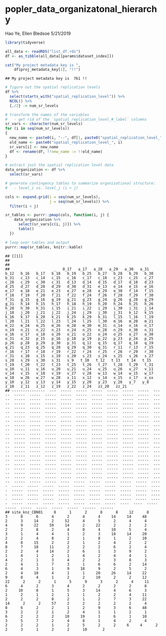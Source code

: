 popler\_data\_organizatonal\_hierarchy
================
Hao Ye, Ellen Bledsoe
5/21/2019

``` r
library(tidyverse)

all_data <- readRDS("list_df.rds")
df <- as_tibble(all_data[[params$dataset_index]])

cat("My project metadata key is ", 
    df$proj_metadata_key[1], "!!")
```

    ## My project metadata key is  761 !!

``` r
# figure out the spatial replication levels
df %>% 
  select(starts_with("spatial_replication_level")) %>%
  NCOL() %>%
  {./2} -> num_sr_levels
```

``` r
# transform the names of the variables
#   - get rid of the `spatial_replication_level_#_label` columns
sr_vars <- character(num_sr_levels)
for (i in seq(num_sr_levels))
{
  new_name <- paste0(i, "--", df[1, paste0("spatial_replication_level_", i, "_label")])
  old_name <- paste0("spatial_replication_level_", i)
  sr_vars[i] <- new_name
  df <- rename(df, !!new_name := !!old_name)
}
```

``` r
# extract just the spatial replication level data
data_organization <- df %>%
  select(sr_vars)
```

``` r
# generate contingency tables to summarize organizational structure:
#   - level_i vs. level_j (i < j)

cols <- expand.grid(i = seq(num_sr_levels), 
                    j = seq(num_sr_levels)) %>%
  filter(i < j)

sr_tables <- purrr::pmap(cols, function(i, j) {
    data_organization %>%
      select(sr_vars[c(i, j)]) %>%
      table()
  })
```

``` r
# loop over tables and output
purrr::map(sr_tables, knitr::kable)
```

    ## [[1]]
    ## 
    ## 
    ##                    _   0_17   a_17   a_28   a_29   a_30   a_31   b_12   b_16   b_17   b_18   b_19   b_25   b_27   b_28   b_29   b_30   b_31   c_13   c_14   c_15   c_16   c_17   c_18   c_23   c_25   c_27   c_28   c_29   c_30   c_31   d_13   d_14   d_15   d_17   d_18   d_23   d_25   d_27   d_28   d_29   d_30   d_31   e_13   e_14   e_15   e_16   e_17   e_18   e_21   e_23   e_27   e_28   e_29   e_30   f_14   f_15   f_18   f_19   f_20   f_21   f_22   f_24   f_26   f_28   f_29   f_30   f_31   g_15   g_16   g_19   g_21   g_23   g_24   g_26   g_28   g_29   g_31   h_14   h_15   h_17   h_18   h_19   h_20   h_24   h_25   h_26   h_28   h_30   h_31   i_15   i_21   i_22   i_29   i_30   i_31   j_14   j_18   j_20   j_21   j_22   j_24   j_29   j_30   j_31   k_12   k_15   k_16   k_17   k_20   k_21   k_25   k_29   k_31   l_15   l_16   l_19   l_20   l_21   l_22   l_23   l_24   l_25   l_30   m_16   m_20   m_21   m_22   m_24   m_25   m_26   m_28   m_30   m_31   n_14   n_16   n_17   n_19   n_21   n_22   n_23   n_24   n_25   n_28   n_29   n_30   n_31   o_16   o_17   o_18   o_20   o_21   o_22   o_24   o_25   o_27   o_30   o_31   o_32   p_15   p_16   p_18   p_19   p_22   p_23   p_24   p_25   p_26   p_28   p_29   p_30   p_31   q_12   q_15   q_17   q_18   q_19   q_21   q_23   q_25   q_28   q_29   q_30   q_31   r_11   r_13   r_15   r_16   r_17   r_18   r_19   r_22   r_24   r_25   r_26   r_29   r_30   r_31   s_10   s_15   s_19   s_20   s_23   s_24   s_25   s_26   s_27   s_28   s_29   s_30   s_31   s_9   t_10   t_12   t_13   t_14   t_15   t_19   t_20   t_22   t_23   t_25   t_26   t_27   t_28   t_29   t_31   u_10   u_11   u_16   u_20   u_21   u_24   u_25   u_26   u_27   v_11   v_14   v_15   v_18   v_19   v_27   v_28   w_13   w_14   w_15   w_17   w_18   w_26   w_27   w_28   x_11   x_12   x_14   x_15   x_17   x_xx   y_10   y_12   y_13   y_14   y_15   y_20   y_23   y_26   y_7   y_8   z_10   z_11   z_12   z_19   z_22   z_24   zz_20   zz_21
    ## ---------------  ---  -----  -----  -----  -----  -----  -----  -----  -----  -----  -----  -----  -----  -----  -----  -----  -----  -----  -----  -----  -----  -----  -----  -----  -----  -----  -----  -----  -----  -----  -----  -----  -----  -----  -----  -----  -----  -----  -----  -----  -----  -----  -----  -----  -----  -----  -----  -----  -----  -----  -----  -----  -----  -----  -----  -----  -----  -----  -----  -----  -----  -----  -----  -----  -----  -----  -----  -----  -----  -----  -----  -----  -----  -----  -----  -----  -----  -----  -----  -----  -----  -----  -----  -----  -----  -----  -----  -----  -----  -----  -----  -----  -----  -----  -----  -----  -----  -----  -----  -----  -----  -----  -----  -----  -----  -----  -----  -----  -----  -----  -----  -----  -----  -----  -----  -----  -----  -----  -----  -----  -----  -----  -----  -----  -----  -----  -----  -----  -----  -----  -----  -----  -----  -----  -----  -----  -----  -----  -----  -----  -----  -----  -----  -----  -----  -----  -----  -----  -----  -----  -----  -----  -----  -----  -----  -----  -----  -----  -----  -----  -----  -----  -----  -----  -----  -----  -----  -----  -----  -----  -----  -----  -----  -----  -----  -----  -----  -----  -----  -----  -----  -----  -----  -----  -----  -----  -----  -----  -----  -----  -----  -----  -----  -----  -----  -----  -----  -----  -----  -----  -----  -----  -----  -----  -----  -----  -----  -----  -----  -----  -----  ----  -----  -----  -----  -----  -----  -----  -----  -----  -----  -----  -----  -----  -----  -----  -----  -----  -----  -----  -----  -----  -----  -----  -----  -----  -----  -----  -----  -----  -----  -----  -----  -----  -----  -----  -----  -----  -----  -----  -----  -----  -----  -----  -----  -----  -----  -----  -----  -----  -----  -----  -----  -----  -----  ----  ----  -----  -----  -----  -----  -----  -----  ------  ------
    ## site_knz_CBN01     8      1      2      8      8     12      8      3      8      6      4      2      4      4     14     14     48      2      3     14      2     52      4      5      2      4      4      4      9     22     59     14      2     22      2      2      2      2      2      8      2      4      8      4     10      5      4      3      1      4      4      1      2      3     18     14     20      2      2      4      8      2      1      8      1      2     10      4      8     15      2      2      1      2      4      2      2      8      7     18     11      2      2      2      6      2      4      2      2      4     14      2      6      1      3      9      2      1      4      1      2      1      4      2      4      4      1      4      2      1      3      4      2      2      3      8      3      2      4      1      7      3      1      6      6      2     14      6      4      3      1      9     18      9      2      5      2      2      4     10      4      1      1     20     26     14     22      9      8      4      1      2      2     10      2      2     12     22      2      2      1      5      9      3      2      4     11      6      4      2      3      4      2      2      2      2      8      2     10      8      1      5      3     14      4      6      3      1      2      1      2      1      1      2      2      4     11      2      2      2      8      2      1      2      7      3     22     14      2      2     57     2      2      2      2      2      4      8      6      2      2      1      2      9      3      6     48      3      2      2      1      2      4      1      1      2      1      6      2      2      2     10     19      1      6      1     10      3      5      7      2      4      8      1      4      2      4      2      2      2      1      2      5      2      2     6     4      2      2      3      1      2      2      10       2
